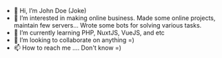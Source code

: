 - 👋 Hi, I’m John Doe (Joke) 
- 👀 I’m interested in making online business. Made some online projects, maintain few servers... Wrote some bots for solving various tasks.
- 🌱 I’m currently learning PHP, NuxtJS, VueJS, and etc
- 💞️ I’m looking to collaborate on anything =)
- 📫 How to reach me .... Don't know =) 

<!---
seosmmbusiness/seosmmbusiness is a ✨ special ✨ repository because its `README.md` (this file) appears on your GitHub profile.
You can click the Preview link to take a look at your changes.
--->

